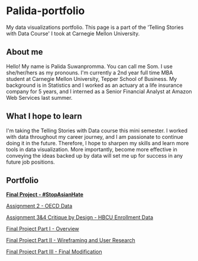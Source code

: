 # Palida-portfolio
My data visualizations portfolio. This page is a part of the 'Telling Stories with Data Course' I took at Carnegie Mellon University.

## About me
Hello! My name is Palida Suwanpromma. You can call me Som. I use she/her/hers as my pronouns. I'm currently a 2nd year full time MBA student at Carnegie Mellon University, Tepper School of Business. My background is in Statistics and I worked as an actuary at a life insurance company for 5 years, and I interned as a Senior Financial Analyst at Amazon Web Services last summer.

## What I hope to learn
I'm taking the Telling Stories with Data course this mini semester. I worked with data throughout my career journey, and I am passionate to continue doing it in the future. Therefore, I hope to sharpen my skills and learn more tools in data visualization. More importantly, become more effective in conveying the ideas backed up by data will set me up for success in any future job positions.

## Portfolio

**[Final Project - #StopAsianHate](https://carnegiemellon.shorthandstories.com/stopasianhate/index.html)**

[Assignment 2 - OECD Data](https://sompalida.github.io/Palida-portfolio/oecd_data.html)

[Assignment 3&4 Critique by Design - HBCU Enrollment Data](https://sompalida.github.io/Palida-portfolio/assignment3-4.html)

[Final Project Part I - Overview](https://sompalida.github.io/Palida-portfolio/final_project_part1.html)

[Final Project Part II - Wireframing and User Research](https://sompalida.github.io/Palida-portfolio/final_project_part2.html)

[Final Project Part III - Final Modification](https://sompalida.github.io/Palida-portfolio/final_project_part3.html)

